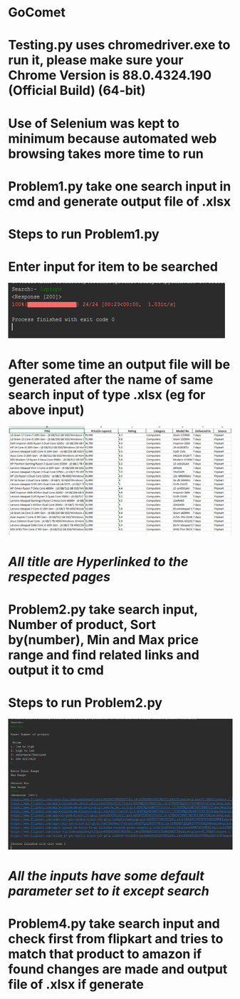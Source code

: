 # GoComet
# Testing.py uses chromedriver.exe to run it, please make sure your Chrome Version is 88.0.4324.190 (Official Build) (64-bit)
# Use of Selenium was kept to minimum because automated web browsing takes more time to run
# Problem1.py take one search input in cmd and generate output file of .xlsx 
# Steps to run Problem1.py
# Enter input for item to be searched
![P1](https://github.com/Rishabhjaiswal0111/GoComet/blob/master/gocomet/img/img/p1.PNG)
# After some time an output file will be generated after the name of same search input of type .xlsx (eg for above input)
![P2](https://github.com/Rishabhjaiswal0111/GoComet/blob/master/gocomet/img/img/p2.PNG)
# *All title are Hyperlinked to the respected pages*

# Problem2.py take search input, Number of product, Sort by(number), Min and Max price range and find related links and output it to cmd
# Steps to run Problem2.py
![P3](https://github.com/Rishabhjaiswal0111/GoComet/blob/master/gocomet/img/img/p3.PNG)
# *All the inputs have some default parameter set to it except search*

# Problem4.py take search input and check first from flipkart and tries to match that product to amazon if found changes are made and output file of .xlsx if generate
